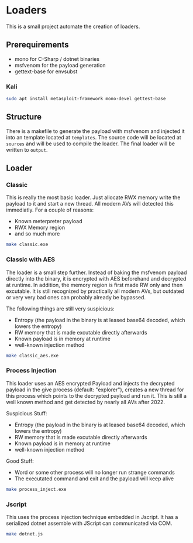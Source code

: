 # Loaders

This is a small project automate the creation of loaders.

## Prerequirements

* mono for C-Sharp / dotnet binaries
* msfvenom for the payload generation
* gettext-base for envsubst

### Kali
```sh
sudo apt install metasploit-framework mono-devel gettest-base
```

## Structure
There is a makefile to generate the payload with msfvenom and injected it into an template located at `templates`.
The source code will be located at `sources` and will be used to compile the loader.
The final loader will be written to `output`.

## Loader

### Classic

This is really the most basic loader. Just allocate RWX memory write the payload to it and start a new thread.
All modern AVs will detected this immediatly. For a couple of reasons:
* Known meterpreter payload
* RWX Memory region
* and so much more

```sh
make classic.exe
```

### Classic with AES

The loader is a small step further. Instead of baking the msfvenom payload directly
into the binary, it is encrypted with AES beforehand and decrypted at runtime.
In addition, the memory region is first made RW only and then excutable.
It is still recognized by practically all modern AVs, but outdated or very very
bad ones can probably already be bypassed.

The following things are still very suspicious:
* Entropy (the payload in the binary is at leased base64 decoded, which lowers the entropy)
* RW memory that is made excutable directly afterwards
* Known payload is in memory at runtime
* well-known injection method

```sh
make classic_aes.exe
```

### Process Injection

This loader uses an AES encrypted Payload and injects the decrypted payload in the give process (default: "explorer"),
creates a new thread for this process which points to the decrypted payload and run it.
This is still a well known method and get detected by nearly all AVs after 2022.

Suspicious Stuff:
* Entropy (the payload in the binary is at leased base64 decoded, which lowers the entropy)
* RW memory that is made excutable directly afterwards
* Known payload is in memory at runtime
* well-known injection method

Good Stuff:
* Word or some other process will no longer run strange commands
* The executated command and exit and the payload will keep alive

```sh
make process_inject.exe
```

### Jscript

This uses the process injection technique embedded in Jscript. It has a serialized dotnet assemble with JScript can
communicated via COM.

```sh
make dotnet.js
```
